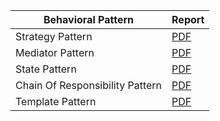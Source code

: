 | Behavioral Pattern              | Report                                                                                       |
| ------------------------------- | -------------------------------------------------------------------------------------------- |
| Strategy Pattern                | [PDF](https://drive.google.com/file/d/1ev9RnALR7F1jI3iBTlzloypjz_fuJeyH/view?usp=drive_link) |
| Mediator Pattern                | [PDF](https://drive.google.com/file/d/1ekUsBJCI6uWQXDChJvctNkcAiNRqDpuT/view?usp=drive_link) |
| State Pattern                   | [PDF](https://drive.google.com/file/d/1ew8ATXM6Ds4TK1urRpJnbVnhAC2xX2o1/view?usp=drive_link) |
| Chain Of Responsibility Pattern | [PDF](https://drive.google.com/file/d/1ewio-1yNkp5iFwnomIFmTL5JT4FuK4Z6/view?usp=drive_link) |
| Template Pattern                | [PDF](https://drive.google.com/file/d/1f0yKimi0wnRncQlOKgMRP_IrXi4kA3a2/view?usp=drive_link) |
